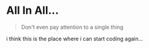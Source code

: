 # All In All...
> Don't even pay attention to a single thing

i think this is the place where i can start coding again...
